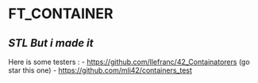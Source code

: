 # FT_CONTAINER
## _STL But i made it_


Here is some testers :
	-	https://github.com/llefranc/42_Containatorers (go star this one)
	-	https://github.com/mli42/containers_test